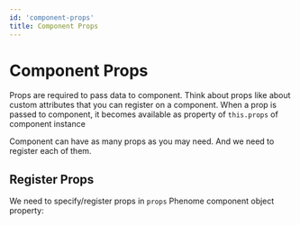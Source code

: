 ```yaml
---
id: 'component-props'
title: Component Props
---
```

# Component Props

Props are required to pass data to component. Think about props like about custom attributes that you can register on a component. When a prop is passed to component, it becomes available as property of `this.props` of component instance

Component can have as many props as you may need. And we need to register each of them.

## Register Props

We need to specify/register props in `props` Phenome component object property: